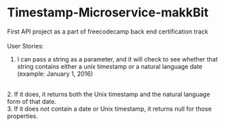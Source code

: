 # Timestamp-Microservice-makkBit

First API project as a part of freecodecamp back end certification track
<br>
<br>
User Stories:
<br>
1. I can pass a string as a parameter, and it will check to see whether that string contains either a unix timestamp or a natural language date (example: January 1, 2016) 
<br>
2. If it does, it returns both the Unix timestamp and the natural language form of that date.
<br>
3. If it does not contain a date or Unix timestamp, it returns null for those properties.
 
